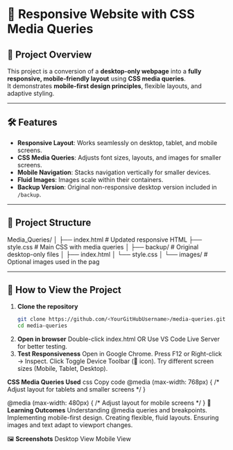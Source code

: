 # 📱 Responsive Website with CSS Media Queries

## 📌 Project Overview
This project is a conversion of a **desktop-only webpage** into a **fully responsive, mobile-friendly layout** using **CSS media queries**.  
It demonstrates **mobile-first design principles**, flexible layouts, and adaptive styling.

---

## 🛠️ Features
- **Responsive Layout**: Works seamlessly on desktop, tablet, and mobile screens.
- **CSS Media Queries**: Adjusts font sizes, layouts, and images for smaller screens.
- **Mobile Navigation**: Stacks navigation vertically for smaller devices.
- **Fluid Images**: Images scale within their containers.
- **Backup Version**: Original non-responsive desktop version included in `/backup`.

---

## 📂 Project Structure
Media_Queries/
│
├── index.html # Updated responsive HTML
├── style.css # Main CSS with media queries
│
├── backup/ # Original desktop-only files
│ ├── index.html
│ └── style.css
│
└── images/ # Optional images used in the pag


---

## 🚀 How to View the Project
1. **Clone the repository**
   ```bash
   git clone https://github.com/<YourGitHubUsername>/media-queries.git
   cd media-queries
2. **Open in browser**
  Double-click index.html
  OR
  Use VS Code Live Server for better testing.
3. **Test Responsiveness**
  Open in Google Chrome.
  Press F12 or Right-click → Inspect.
  Click Toggle Device Toolbar (📱 icon).
  Try different screen sizes (Mobile, Tablet, Desktop).

 **CSS Media Queries Used**
css
Copy code
@media (max-width: 768px) {
  /* Adjust layout for tablets and smaller screens */
}

@media (max-width: 480px) {
  /* Adjust layout for mobile screens */
}
🎯 **Learning Outcomes**
Understanding @media queries and breakpoints.
Implementing mobile-first design.
Creating flexible, fluid layouts.
Ensuring images and text adapt to viewport changes.

🖼️ **Screenshots**
Desktop View
Mobile View
